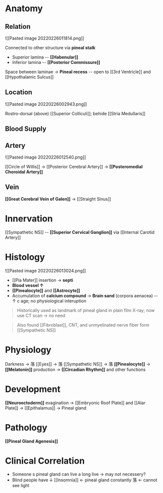 # Anatomy
## Relation

![[Pasted image 20220226011814.png]]

Connected to other structure via **pineal stalk**
- Superior lamina -- **[[Habenular]]**
- Inferior lamina -- **[[Posterior Commissure]]**

Space between laminae → **Pineal recess** -- open to [[3rd Ventricle]] and [[Hypothalamic Sulcus]]

## Location

![[Pasted image 20220226002943.png]]

Rostro-dorsal (above) [[Superior Colliculi]]; behide [[Stria Medullaris]]

## Blood Supply
## Artery

![[Pasted image 20220226012540.png]]

[[Circle of Willis]] → [[Posterior Cerebral Artery]] → **[[Posteromedial Choroidal Artery]]**

## Vein
**[[Great Cerebral Vein of Galen]]** → [[Straight Sinus]]

# Innervation
[[Sympathetic NS]] -- **[[Superior Cervical Ganglion]]** via [[Internal Carotid Artery]]

# Histology

![[Pasted image 20220226013024.png]]

- [[Pia Mater]] insertion → **septi**
- **Blood vessel ↑**
- **[[Pinealocyte]]** and **[[Astrocyte]]**
- Accumulation of **calcium compound** → **Brain sand** (corpora aenacea) -- ↑ c age; no physiological interuption
> Historically used as landmark of pineal gland in plain film X-ray; now use CT scan → no need

> Also found [[Fibroblast]], CNT, and unmyelinated nerve fiber form [[Sympathetic NS]]

# Physiology
Darkness → 落 [[Eyes]] → 落 [[Sympathetic NS]] → 落 **[[Pinealocyte]]** → **[[Melatonin]]** production → **[[Circadian Rhythm]]** and other functions

# Development
**[[Neuroectoderm]]** evagination → [[Embryonic Roof Plate]] and [[Alar Plate]] → [[Epithalamus]] → Pineal gland

# Pathology
**[[Pineal Gland Agenesis]]**

# Clinical Correlation
- Someone s pineal gland can live a long live → may not necessery?
- Blind people have ↓ [[Insomnia]] ← pineal gland constantly 落 ← cannot see light